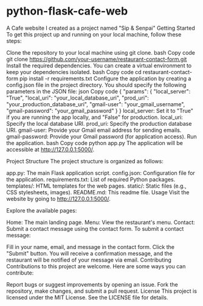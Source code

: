 # python-flask-cafe-web
A Cafe website I created as a project named "Sip &amp; Senpai"
Getting Started
To get this project up and running on your local machine, follow these steps:

Clone the repository to your local machine using git clone.
bash
Copy code
git clone https://github.com/your-username/restaurant-contact-form.git
Install the required dependencies. You can create a virtual environment to keep your dependencies isolated.
bash
Copy code
cd restaurant-contact-form
pip install -r requirements.txt
Configure the application by creating a config.json file in the project directory. You should specify the following parameters in the JSON file:
json
Copy code
{
    "params": {
        "local_server": "True",
        "local_uri": "your_local_database_uri",
        "prod_uri": "your_production_database_uri",
        "gmail-user": "your_gmail_username",
        "gmail-password": "your_gmail_password"
    }
}
local_server: Set it to "True" if you are running the app locally, and "False" for production.
local_uri: Specify the local database URI.
prod_uri: Specify the production database URI.
gmail-user: Provide your Gmail email address for sending emails.
gmail-password: Provide your Gmail password (for application access).
Run the application.
bash
Copy code
python app.py
The application will be accessible at http://127.0.0.1:5000/.

Project Structure
The project structure is organized as follows:

app.py: The main Flask application script.
config.json: Configuration file for the application.
requirements.txt: List of required Python packages.
templates/: HTML templates for the web pages.
static/: Static files (e.g., CSS stylesheets, images).
README.md: This readme file.
Usage
Visit the website by going to http://127.0.0.1:5000/.

Explore the available pages:

Home: The main landing page.
Menu: View the restaurant's menu.
Contact: Submit a contact message using the contact form.
To submit a contact message:

Fill in your name, email, and message in the contact form.
Click the "Submit" button.
You will receive a confirmation message, and the restaurant will be notified of your message via email.
Contributing
Contributions to this project are welcome. Here are some ways you can contribute:

Report bugs or suggest improvements by opening an issue.
Fork the repository, make changes, and submit a pull request.
License
This project is licensed under the MIT License. See the LICENSE file for details.
